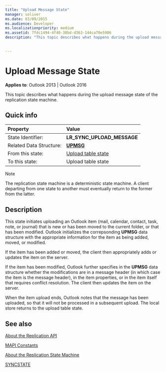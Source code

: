 ```yaml
---
title: "Upload Message State"
manager: soliver
ms.date: 03/09/2015
ms.audience: Developer
ms.localizationpriority: medium
ms.assetid: 7fdc1494-4f40-38bd-d363-144ca70e5906
description: "This topic describes what happens during the upload message state of the replication state machine."
 
 
---
```


# Upload Message State

  
  
**Applies to**: Outlook 2013 | Outlook 2016 
  
 This topic describes what happens during the upload message state of the replication state machine. 
  
## Quick info

|Property |Value |
|:-----|:-----|
|State Identifier:  <br/> |**LR_SYNC_UPLOAD_MESSAGE** <br/> |
|Related Data Structure:  <br/> |**[UPMSG](upmsg.md)** <br/> |
|From this state:  <br/> |[Upload table state](upload-table-state.md) <br/> |
|To this state:  <br/> |Upload table state  <br/> |
   
> [!NOTE]
> The replication state machine is a deterministic state machine. A client departing from one state to another must eventually return to the former from the latter. 
  
## Description

This state initiates uploading an Outlook item (mail, calendar, contact, task, note, or journal) that is new or has been moved to the current folder, or that has been modified. Outlook initializes the correpsonding **UPMSG** data structure with the appropriate information for the item as being added, moved, or modified. 
  
If the item has been added or moved, the client then appropriately adds or updates the item on the server. 
  
If the item has been modified, Outlook further specifies in the **UPMSG** data structure whether the modifications are in a message header (in which case the item is the message header), in the item properties, or in the item itself that requires conflict resolution. The client then updates the item on the server. 
  
When the item upload ends, Outlook notes that the message has been uploaded, so that it will not be processed in a subsequent upload. The local store returns to the upload table state.
  
## See also



[About the Replication API](about-the-replication-api.md)
  
[MAPI Constants](mapi-constants.md)
  
[About the Replication State Machine](about-the-replication-state-machine.md)
  
[SYNCSTATE](syncstate.md)

